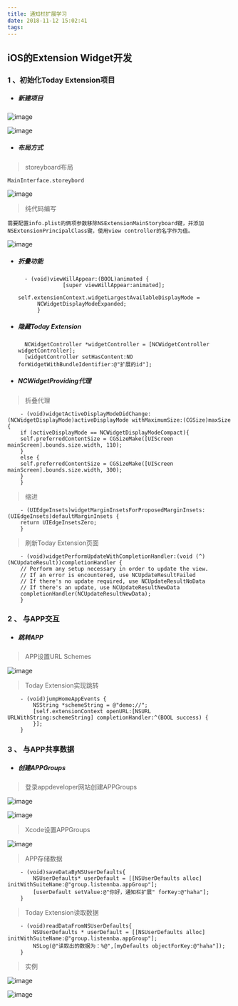 ```yaml
---
title: 通知栏扩展学习
date: 2018-11-12 15:02:41
tags:
---
```

<h2>iOS的Extension Widget开发</h2>

<h3>1 、初始化Today Extension项目</h3>

* <h5>新建项目</h5>

![image](https://raw.githubusercontent.com/luodeCoding/luodecoding.github.io/master/img/ExtensionWidget/AppGroupsExtensionWidget1.png)

![image](https://raw.githubusercontent.com/luodeCoding/luodecoding.github.io/master/img/ExtensionWidget/NewExtensionWidget2.png)

* <h5>布局方式</h5>

>storeyboard布局

    MainInterface.storeybord

![image](https://raw.githubusercontent.com/luodeCoding/luodecoding.github.io/master/img/ExtensionWidget/UIExtensionWidget1.png)

>纯代码编写

    需要配置info.plist的俩项参数移除NSExtensionMainStoryboard键，并添加NSExtensionPrincipalClass键，使用view controller的名字作为值。

![image](https://raw.githubusercontent.com/luodeCoding/luodecoding.github.io/master/img/ExtensionWidget/UIExtensionWidget2.png)

* <h5>折叠功能</h5>

		- (void)viewWillAppear:(BOOL)animated { 
			        [super viewWillAppear:animated];
			        self.extensionContext.widgetLargestAvailableDisplayMode = 
			NCWidgetDisplayModeExpanded;
			}
			

* <h5>隐藏Today Extension</h5>

		NCWidgetController *widgetController = [NCWidgetController widgetController];
		[widgetController setHasContent:NO forWidgetWithBundleIdentifier:@"扩展的id"];
			
						
* <h5>NCWidgetProviding代理</h5>

>折叠代理

		- (void)widgetActiveDisplayModeDidChange:(NCWidgetDisplayMode)activeDisplayMode withMaximumSize:(CGSize)maxSize {
		if (activeDisplayMode == NCWidgetDisplayModeCompact){ 
		self.preferredContentSize = CGSizeMake([UIScreen mainScreen].bounds.size.width, 110); 
		} 
		else { 
		self.preferredContentSize = CGSizeMake([UIScreen mainScreen].bounds.size.width, 300); 
		}
		}

>缩进
	
		- (UIEdgeInsets)widgetMarginInsetsForProposedMarginInsets: (UIEdgeInsets)defaultMarginInsets {
		return UIEdgeInsetsZero;
		}

>刷新Today Extension页面
		
		- (void)widgetPerformUpdateWithCompletionHandler:(void (^)(NCUpdateResult))completionHandler {
		// Perform any setup necessary in order to update the view.
		// If an error is encountered, use NCUpdateResultFailed
		// If there's no update required, use NCUpdateResultNoData
		// If there's an update, use NCUpdateResultNewData
		completionHandler(NCUpdateResultNewData);
		}


<h3>2 、 与APP交互</h3>

* <h5>跳转APP</h5>

>APP设置URL Schemes

![image](https://raw.githubusercontent.com/luodeCoding/luodecoding.github.io/master/img/ExtensionWidget/ExtensionWidget6.png)

>Today Extension实现跳转

		- (void)jumpHomeAppEvents {
			NSString *schemeString = @"demo://";
			[self.extensionContext openURL:[NSURL URLWithString:schemeString] completionHandler:^(BOOL success) {
			}];
		}

<h3>3 、 与APP共享数据 </h3>


* <h5>创建APPGroups</h5>

>登录appdeveloper网站创建APPGroups

![image](https://raw.githubusercontent.com/luodeCoding/luodecoding.github.io/master/img/ExtensionWidget/AppGroupsExtensionWidget1.png)

![image](https://raw.githubusercontent.com/luodeCoding/luodecoding.github.io/master/img/ExtensionWidget/AppGroupsExtensionWidget2.png)

>Xcode设置APPGroups

![image](https://raw.githubusercontent.com/luodeCoding/luodecoding.github.io/master/img/ExtensionWidget/AppGroupsExtensionWidget3.png)

> APP存储数据

		- (void)saveDataByNSUserDefaults{
		    NSUserDefaults* userDefault = [[NSUserDefaults alloc] initWithSuiteName:@"group.listennba.appGroup"];
		    [userDefault setValue:@"你好，通知栏扩展" forKey:@"haha"];
		}

> Today Extension读取数据

		- (void)readDataFromNSUserDefaults{
		    NSUserDefaults * userDefault = [[NSUserDefaults alloc] initWithSuiteName:@"group.listennba.appGroup"];
		    NSLog(@"读取出的数据为：%@",[myDefaults objectForKey:@"haha"]);
		}

>实例

![image](https://raw.githubusercontent.com/luodeCoding/luodecoding.github.io/master/img/ExtensionWidget/AppGroupsExtensionWidget4.png)

![image](https://raw.githubusercontent.com/luodeCoding/luodecoding.github.io/master/img/ListenToNBA/ListenNBADemo4.png)
